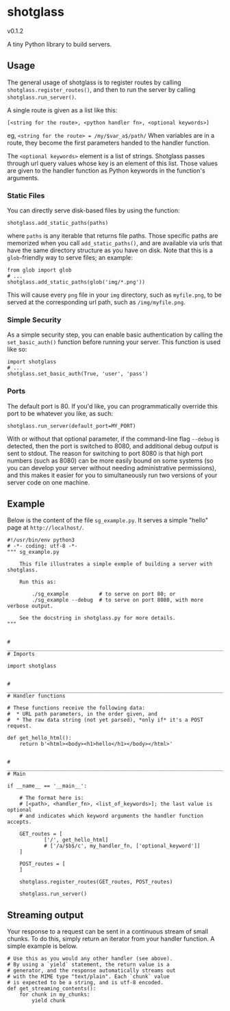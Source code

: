 # shotglass
v0.1.2

A tiny Python library to build servers.

## Usage

The general usage of shotglass is to register routes by calling
`shotglass.register_routes()`, and then to run the server by calling
`shotglass.run_server()`.

A single route is given as a list like this:

    [<string for the route>, <python handler fn>, <optional keywords>]

eg, `<string for the route> = /my/$var_a$/path/`
When variables are in a route, they become the first parameters handed to
the handler function.

The `<optional keywords>` element is a list of strings. Shotglass passes
through url query values whose key is an element of this list. Those values
are given to the handler function as Python keywords in the function's
arguments.

### Static Files

You can directly serve disk-based files by using the function:

    shotglass.add_static_paths(paths)

where `paths` is any iterable that returns file paths. Those specific paths are
memorized when you call `add_static_paths()`, and are available via urls that
have the same directory structure as you have on disk. Note that this is a
`glob`-friendly way to serve files; an example:

    from glob import glob
    # ...
    shotglass.add_static_paths(glob('img/*.png'))

This will cause every `png` file in your `img` directory, such as `myfile.png`,
to be served at the corresponding url path, such as `/img/myfile.png`.

### Simple Security

As a simple security step, you can enable basic authentication by calling the
`set_basic_auth()` function before running your server. This function is used
like so:

    import shotglass
    # ...
    shotglass.set_basic_auth(True, 'user', 'pass')

### Ports

The default port is 80. If you'd like, you can programmatically override this
port to be whatever you like, as such:

    shotglass.run_server(default_port=MY_PORT)

With or without that optional parameter, if the command-line flag `--debug` is
detected, then the port is switched to 8080, and additional debug output is sent
to stdout. The reason for switching to port 8080 is that high port numbers (such
as 8080) can be more easily bound on some systems (so you can develop your
server without needing administrative permissions), and this makes it easier for
you to simultaneously run two versions of your server code on one machine.

## Example

Below is the content of the file `sg_example.py`. It serves a simple "hello"
page at `http://localhost/`.

```
#!/usr/bin/env python3
# -*- coding: utf-8 -*-
""" sg_example.py

    This file illustrates a simple exmple of building a server with shotglass.

    Run this as:

        ./sg_example          # to serve on port 80; or
        ./sg_example --debug  # to serve on port 8080, with more verbose output.

    See the docstring in shotglass.py for more details.
"""


# _______________________________________________________________________
# Imports

import shotglass


# _______________________________________________________________________
# Handler functions

# These functions receive the following data:
#  * URL path parameters, in the order given, and
#  * The raw data string (not yet parsed), *only if* it's a POST request.

def get_hello_html():
    return b'<html><body><h1>hello</h1></body></html>'


# _______________________________________________________________________
# Main

if __name__ == '__main__':

    # The format here is:
    # [<path>, <handler_fn>, <list_of_keywords>]; the last value is optional
    # and indicates which keyword arguments the handler function accepts.

    GET_routes = [
            ['/', get_hello_html]
            # ['/a/$b$/c', my_handler_fn, ['optional_keyword']]
    ]

    POST_routes = [
    ]

    shotglass.register_routes(GET_routes, POST_routes)

    shotglass.run_server()
```

## Streaming output

Your response to a request can be sent in a continuous stream
of small chunks. To do this, simply return an iterator from
your handler function. A simple example is below.

```
# Use this as you would any other handler (see above).
# By using a `yield` statement, the return value is a
# generator, and the response automatically streams out
# with the MIME type "text/plain". Each `chunk` value
# is expected to be a string, and is utf-8 encoded.
def get_streaming_contents():
    for chunk in my_chunks:
        yield chunk
```
